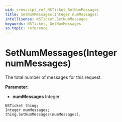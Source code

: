 ```yaml
---
uid: crmscript_ref_NSTicket_SetNumMessages
title: SetNumMessages(Integer numMessages)
intellisense: NSTicket.SetNumMessages
keywords: NSTicket, GetNumMessages
so.topic: reference
---
```


# SetNumMessages(Integer numMessages)

The total number of messages for this request.

**Parameter:** 
* **numMessages** Integer

```crmscript
NSTicket thing;
Integer numMessages;
thing.SetNumMessages(numMessages);
```


